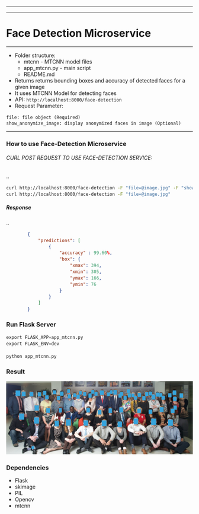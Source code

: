 
______________________________________________________________________________________
______________________________________________________________________________________

# Face Detection Microservice
______________________________________________________________________________________


* Folder structure: 
   - mtcnn - MTCNN model files
   - app_mtcnn.py - main script
   - README.md
* Returns returns bounding boxes and accuracy of detected faces for a given image 
* It uses MTCNN Model for detecting faces
* API:  ```http://localhost:8000/face-detection```
* Request Parameter:
```
file: file object (Required)
show_anonymize_image: display anonymized faces in image (Optional)
```
______________________________________________________________________________
### How to use Face-Detection Microservice
###### CURL POST REQUEST TO USE FACE-DETECTION SERVICE:
..

```bash
curl http://localhost:8000/face-detection -F "file=@image.jpg" -F "show_anonymize_image=True" 
curl http://localhost:8000/face-detection -F "file=@image.jpg"
```
##### Response
..

```json
        {
            "predictions": [
                {   
                    "accuracy" : 99.60%,
                    "box": {
                        "xmax": 394,
                        "xmin": 305,
                        "ymax": 166,
                        "ymin": 76
                    }
                }
            ]
        } 
```

### Run Flask Server

```python
export FLASK_APP=app_mtcnn.py
export FLASK_ENV=dev

python app_mtcnn.py
```

### Result

![picture](output.jpg)

### Dependencies 

* Flask
* skimage
* PIL
* Opencv
* mtcnn




